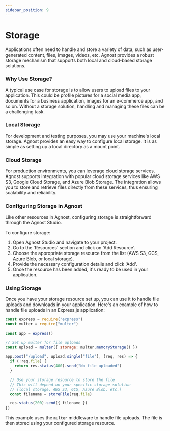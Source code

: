 ```yaml
---
sidebar_position: 9
---
```


# Storage

Applications often need to handle and store a variety of data, such as
user-generated content, files, images, videos, etc. Agnost provides a robust
storage mechanism that supports both local and cloud-based storage solutions.

### Why Use Storage?

A typical use case for storage is to allow users to upload files to your
application. This could be profile pictures for a social media app, documents
for a business application, images for an e-commerce app, and so on. Without a
storage solution, handling and managing these files can be a challenging task.

### Local Storage

For development and testing purposes, you may use your machine's local storage.
Agnost provides an easy way to configure local storage. It is as simple as
setting up a local directory as a mount point.

### Cloud Storage

For production environments, you can leverage cloud storage services. Agnost
supports integration with popular cloud storage services like AWS S3, Google
Cloud Storage, and Azure Blob Storage. The integration allows you to store and
retrieve files directly from these services, thus ensuring scalability and
reliability.

### Configuring Storage in Agnost

Like other resources in Agnost, configuring storage is straightforward through
the Agnost Studio.

To configure storage:

1. Open Agnost Studio and navigate to your project.
2. Go to the 'Resources' section and click on 'Add Resource'.
3. Choose the appropriate storage resource from the list (AWS S3, GCS, Azure
   Blob, or local storage).
4. Provide the necessary configuration details and click 'Add'.
5. Once the resource has been added, it's ready to be used in your application.

### Using Storage

Once you have your storage resource set up, you can use it to handle file
uploads and downloads in your application. Here's an example of how to handle
file uploads in an Express.js application:

```javascript
const express = require("express")
const multer = require("multer")

const app = express()

// Set up multer for file uploads
const upload = multer({ storage: multer.memoryStorage() })

app.post("/upload", upload.single("file"), (req, res) => {
  if (!req.file) {
    return res.status(400).send("No file uploaded")
  }

  // Use your storage resource to store the file
  // This will depend on your specific storage solution
  // (local storage, AWS S3, GCS, Azure Blob, etc.)
  const filename = storeFile(req.file)

  res.status(200).send({ filename })
})
```

This example uses the `multer` middleware to handle file uploads. The file is
then stored using your configured storage resource.
